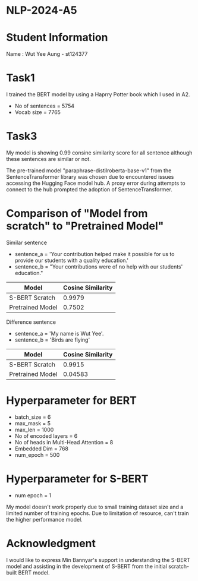 # NLP-2024-A5
 
# Student Information

Name : Wut Yee Aung - st124377

# Task1
I trained the BERT model by using a Haprry Potter book which I used in A2.
- No of sentences = 5754
- Vocab size = 7765

# Task3

My model is showing 0.99 consine similarity score for all sentence although these sentences are similar or not.

The pre-trained model "paraphrase-distilroberta-base-v1" from the SentenceTransformer library was chosen due to encountered issues accessing the Hugging Face model hub. A proxy error during attempts to connect to the hub prompted the adoption of SentenceTransformer.

# Comparison of "Model from scratch" to "Pretrained Model"

Similar sentence
- sentence_a = 'Your contribution helped make it possible for us to provide our students with a quality education.'
- sentence_b = "Your contributions were of no help with our students' education."

|Model            | Cosine Similarity |
|-----------------|-------------------|
|S-BERT Scratch   | 0.9979            |
|Pretrained Model | 0.7502            |

Difference sentence
- sentence_a = 'My name is Wut Yee'.
- sentence_b = 'Birds are flying'

|Model            | Cosine Similarity |
|-----------------|-------------------|
|S-BERT Scratch   | 0.9915            |
|Pretrained Model | 0.04583           |

# Hyperparameter for BERT

- batch_size   = 6
- max_mask     = 5
- max_len      = 1000
- No of encoded layers = 6
- No of heads in Multi-Head Attention  = 8
- Embedded Dim  = 768
- num_epoch = 500

# Hyperparameter for S-BERT
- num epoch = 1


My model doesn't work properly due to small training dataset size and a limited number of training epochs. Due to limitation of resource, can't train the higher performance model.

# Acknowledgment

I would like to express Min Bannyar's support in understanding the S-BERT model and assisting in the development of S-BERT from the initial scratch-built BERT model.